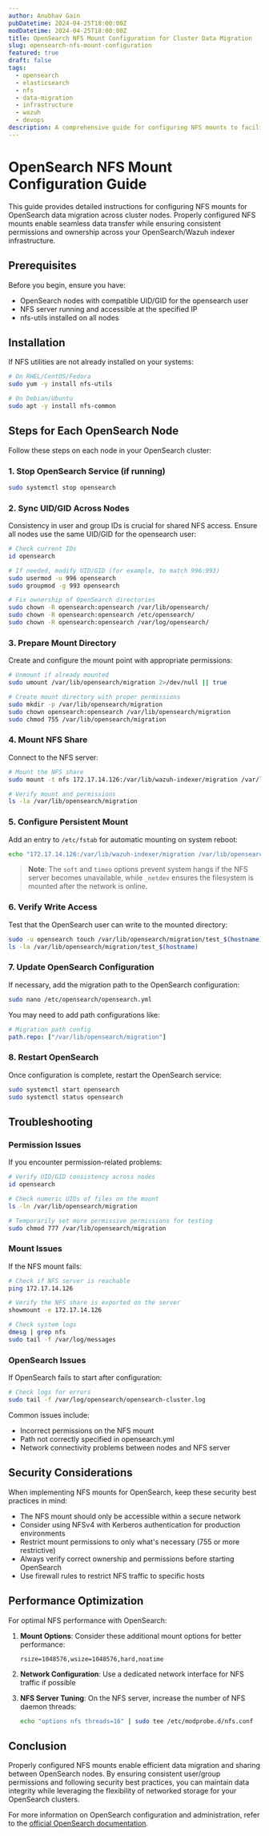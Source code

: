 ```yaml
---
author: Anubhav Gain
pubDatetime: 2024-04-25T18:00:00Z
modDatetime: 2024-04-25T18:00:00Z
title: OpenSearch NFS Mount Configuration for Cluster Data Migration
slug: opensearch-nfs-mount-configuration
featured: true
draft: false
tags:
  - opensearch
  - elasticsearch
  - nfs
  - data-migration
  - infrastructure
  - wazuh
  - devops
description: A comprehensive guide for configuring NFS mounts to facilitate OpenSearch data migration across cluster nodes, including step-by-step instructions, troubleshooting tips, and security considerations.
---
```


# OpenSearch NFS Mount Configuration Guide

This guide provides detailed instructions for configuring NFS mounts for OpenSearch data migration across cluster nodes. Properly configured NFS mounts enable seamless data transfer while ensuring consistent permissions and ownership across your OpenSearch/Wazuh indexer infrastructure.

## Prerequisites

Before you begin, ensure you have:

- OpenSearch nodes with compatible UID/GID for the opensearch user
- NFS server running and accessible at the specified IP
- nfs-utils installed on all nodes

## Installation

If NFS utilities are not already installed on your systems:

```bash
# On RHEL/CentOS/Fedora
sudo yum -y install nfs-utils

# On Debian/Ubuntu
sudo apt -y install nfs-common
```

## Steps for Each OpenSearch Node

Follow these steps on each node in your OpenSearch cluster:

### 1. Stop OpenSearch Service (if running)

```bash
sudo systemctl stop opensearch
```

### 2. Sync UID/GID Across Nodes

Consistency in user and group IDs is crucial for shared NFS access. Ensure all nodes use the same UID/GID for the opensearch user:

```bash
# Check current IDs
id opensearch

# If needed, modify UID/GID (for example, to match 996:993)
sudo usermod -u 996 opensearch
sudo groupmod -g 993 opensearch

# Fix ownership of OpenSearch directories
sudo chown -R opensearch:opensearch /var/lib/opensearch/
sudo chown -R opensearch:opensearch /etc/opensearch/
sudo chown -R opensearch:opensearch /var/log/opensearch/
```

### 3. Prepare Mount Directory

Create and configure the mount point with appropriate permissions:

```bash
# Unmount if already mounted
sudo umount /var/lib/opensearch/migration 2>/dev/null || true

# Create mount directory with proper permissions
sudo mkdir -p /var/lib/opensearch/migration
sudo chown opensearch:opensearch /var/lib/opensearch/migration
sudo chmod 755 /var/lib/opensearch/migration
```

### 4. Mount NFS Share

Connect to the NFS server:

```bash
# Mount the NFS share
sudo mount -t nfs 172.17.14.126:/var/lib/wazuh-indexer/migration /var/lib/opensearch/migration

# Verify mount and permissions
ls -la /var/lib/opensearch/migration
```

### 5. Configure Persistent Mount

Add an entry to `/etc/fstab` for automatic mounting on system reboot:

```bash
echo "172.17.14.126:/var/lib/wazuh-indexer/migration /var/lib/opensearch/migration nfs defaults,_netdev,soft,timeo=30 0 0" | sudo tee -a /etc/fstab
```

> **Note**: The `soft` and `timeo` options prevent system hangs if the NFS server becomes unavailable, while `_netdev` ensures the filesystem is mounted after the network is online.

### 6. Verify Write Access

Test that the OpenSearch user can write to the mounted directory:

```bash
sudo -u opensearch touch /var/lib/opensearch/migration/test_$(hostname)
ls -la /var/lib/opensearch/migration/test_$(hostname)
```

### 7. Update OpenSearch Configuration

If necessary, add the migration path to the OpenSearch configuration:

```bash
sudo nano /etc/opensearch/opensearch.yml
```

You may need to add path configurations like:

```yaml
# Migration path config
path.repo: ["/var/lib/opensearch/migration"]
```

### 8. Restart OpenSearch

Once configuration is complete, restart the OpenSearch service:

```bash
sudo systemctl start opensearch
sudo systemctl status opensearch
```

## Troubleshooting

### Permission Issues

If you encounter permission-related problems:

```bash
# Verify UID/GID consistency across nodes
id opensearch

# Check numeric UIDs of files on the mount
ls -ln /var/lib/opensearch/migration

# Temporarily set more permissive permissions for testing
sudo chmod 777 /var/lib/opensearch/migration
```

### Mount Issues

If the NFS mount fails:

```bash
# Check if NFS server is reachable
ping 172.17.14.126

# Verify the NFS share is exported on the server
showmount -e 172.17.14.126

# Check system logs
dmesg | grep nfs
sudo tail -f /var/log/messages
```

### OpenSearch Issues

If OpenSearch fails to start after configuration:

```bash
# Check logs for errors
sudo tail -f /var/log/opensearch/opensearch-cluster.log
```

Common issues include:

- Incorrect permissions on the NFS mount
- Path not correctly specified in opensearch.yml
- Network connectivity problems between nodes and NFS server

## Security Considerations

When implementing NFS mounts for OpenSearch, keep these security best practices in mind:

- The NFS mount should only be accessible within a secure network
- Consider using NFSv4 with Kerberos authentication for production environments
- Restrict mount permissions to only what's necessary (755 or more restrictive)
- Always verify correct ownership and permissions before starting OpenSearch
- Use firewall rules to restrict NFS traffic to specific hosts

## Performance Optimization

For optimal NFS performance with OpenSearch:

1. **Mount Options**: Consider these additional mount options for better performance:

   ```
   rsize=1048576,wsize=1048576,hard,noatime
   ```

2. **Network Configuration**: Use a dedicated network interface for NFS traffic if possible

3. **NFS Server Tuning**: On the NFS server, increase the number of NFS daemon threads:
   ```bash
   echo "options nfs threads=16" | sudo tee /etc/modprobe.d/nfs.conf
   ```

## Conclusion

Properly configured NFS mounts enable efficient data migration and sharing between OpenSearch nodes. By ensuring consistent user/group permissions and following security best practices, you can maintain data integrity while leveraging the flexibility of networked storage for your OpenSearch clusters.

For more information on OpenSearch configuration and administration, refer to the [official OpenSearch documentation](https://opensearch.org/docs/).
